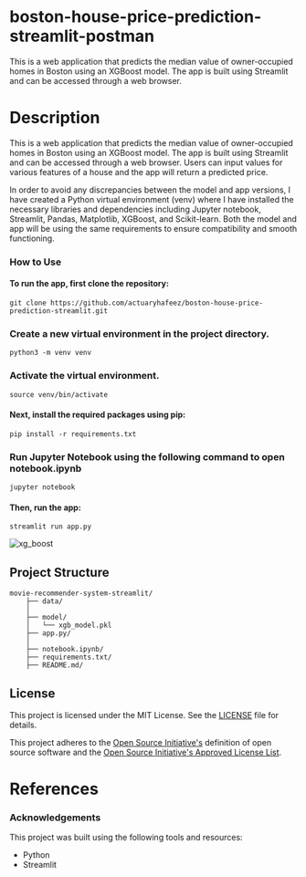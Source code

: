 # boston-house-price-prediction-streamlit-postman
 This is a web application that predicts the median value of owner-occupied homes in Boston using an XGBoost model. The app is built using Streamlit and can be accessed through a web browser. 

# Description
This is a web application that predicts the median value of owner-occupied homes in Boston using an XGBoost model. The app is built using Streamlit and can be accessed through a web browser. Users can input values for various features of a house and the app will return a predicted price. 

In order to avoid any discrepancies between the model and app versions, I have created a Python virtual environment (venv) where I have installed the necessary libraries and dependencies including Jupyter notebook, Streamlit, Pandas, Matplotlib, XGBoost, and Scikit-learn. Both the model and app will be using the same requirements to ensure compatibility and smooth functioning. 

### How to Use
#### To run the app, first clone the repository:
    git clone https://github.com/actuaryhafeez/boston-house-price-prediction-streamlit.git
### Create a new virtual environment in the project directory.
    python3 -m venv venv
### Activate the virtual environment. 
    source venv/bin/activate
#### Next, install the required packages using pip:
    pip install -r requirements.txt
### Run Jupyter Notebook using the following command to open notebook.ipynb
    jupyter notebook
#### Then, run the app:
    streamlit run app.py

![xg_boost](https://user-images.githubusercontent.com/55107467/233838979-b69b8a4b-85a2-41ea-8e91-cf22e471e0dc.png)

## Project Structure 

    movie-recommender-system-streamlit/
        ├── data/
        │   
        ├── model/
        │   └── xgb_model.pkl
        ├── app.py/
        │  
        ├── notebook.ipynb/
        ├── requirements.txt/
        ├── README.md/

## License

This project is licensed under the MIT License. See the [LICENSE](LICENSE) file for details.

This project adheres to the [Open Source Initiative's](https://opensource.org) definition of open source software and the [Open Source Initiative's Approved License List](https://opensource.org/licenses/alphabetical).


# References

### Acknowledgements
This project was built using the following tools and resources:

* Python
* Streamlit
